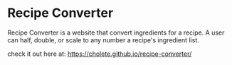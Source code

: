 # Recipe Converter

Recipe Converter is a website that convert ingredients for a recipe. A user can half, double, or scale to any number a recipe's ingredient list.

check it out here at: https://cholete.github.io/recipe-converter/